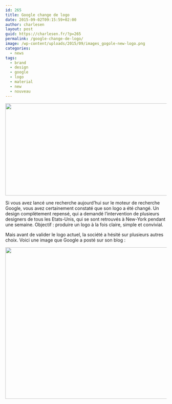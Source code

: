 ```yaml
---
id: 265
title: Google change de logo
date: 2015-09-02T09:15:59+02:00
author: charlesen
layout: post
guid: https://charlesen.fr/?p=265
permalink: /google-change-de-logo/
image: /wp-content/uploads/2015/09/images_gogole-new-logo.png
categories:
  - news
tags:
  - brand
  - design
  - google
  - logo
  - material
  - new
  - nouveau
---
```

<img loading="lazy" class=" size-full wp-image-263" src="https://charlesen.fr/wp-content/uploads/2015/09/images_gogole-new-logo.png" alt="" style="display: block; margin-right: auto; margin-left: auto;" width="626" height="287" srcset="https://charlesen.fr/wp-content/uploads/2015/09/images_gogole-new-logo.png 626w, https://charlesen.fr/wp-content/uploads/2015/09/images_gogole-new-logo-300x138.png 300w" sizes="(max-width: 626px) 100vw, 626px" />

Si vous avez lancé une recherche aujourd&rsquo;hui sur le moteur de recherche Google, vous avez certainement constaté que son logo a été changé. Un design complètement repensé, qui a demandé l&rsquo;intervention de plusieurs designers de tous les Etats-Unis, qui se sont retrouvés à New-York pendant une semaine. Objectif : produire un logo à la fois claire, simple et convivial.&nbsp;

Mais avant de valider le logo actuel, la société a hésité sur plusieurs autres choix. Voici une image que Google a posté sur son blog :

<img loading="lazy" class=" size-full wp-image-264" src="https://charlesen.fr/wp-content/uploads/2015/09/images_googlelogos.jpg" alt="" style="display: block; margin-right: auto; margin-left: auto;" width="838" height="472" srcset="https://charlesen.fr/wp-content/uploads/2015/09/images_googlelogos.jpg 838w, https://charlesen.fr/wp-content/uploads/2015/09/images_googlelogos-300x169.jpg 300w, https://charlesen.fr/wp-content/uploads/2015/09/images_googlelogos-768x433.jpg 768w, https://charlesen.fr/wp-content/uploads/2015/09/images_googlelogos-700x394.jpg 700w" sizes="(max-width: 838px) 100vw, 838px" />